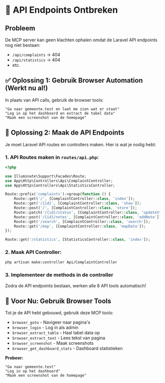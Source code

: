 # 🚨 API Endpoints Ontbreken

## Probleem
De MCP server kan geen klachten ophalen omdat de Laravel API endpoints nog niet bestaan:
- `/api/complaints` → 404
- `/api/statistics` → 404
- etc.

## ✅ Oplossing 1: Gebruik Browser Automation (Werkt nu al!)

In plaats van API calls, gebruik de browser tools:

```
"Ga naar gemeente.test en laat me zien wat er staat"
"Log in op het dashboard en extract de tabel data"
"Maak een screenshot van de homepage"
```

## 🔧 Oplossing 2: Maak de API Endpoints

Je moet Laravel API routes en controllers maken. Hier is wat je nodig hebt:

### 1. API Routes maken in `routes/api.php`:

```php
<?php

use Illuminate\Support\Facades\Route;
use App\Http\Controllers\Api\ComplaintController;
use App\Http\Controllers\Api\StatisticsController;

Route::prefix('complaints')->group(function () {
    Route::get('/', [ComplaintController::class, 'index']);
    Route::get('/{id}', [ComplaintController::class, 'show']);
    Route::post('/', [ComplaintController::class, 'store']);
    Route::patch('/{id}/status', [ComplaintController::class, 'updateStatus']);
    Route::post('/{id}/notes', [ComplaintController::class, 'addNote']);
    Route::get('/search', [ComplaintController::class, 'search']);
    Route::get('/map', [ComplaintController::class, 'mapData']);
});

Route::get('/statistics', [StatisticsController::class, 'index']);
```

### 2. Maak API Controller:

```bash
php artisan make:controller Api/ComplaintController
```

### 3. Implementeer de methods in de controller

Zodra de API endpoints bestaan, werken alle 8 API tools automatisch!

## 🎯 Voor Nu: Gebruik Browser Tools

Tot je de API hebt gebouwd, gebruik deze MCP tools:
- `browser_goto` - Navigeer naar pagina's
- `browser_login` - Log in als admin
- `browser_extract_table` - Haal tabel data op
- `browser_extract_text` - Lees tekst van pagina
- `browser_screenshot` - Maak screenshots
- `browser_get_dashboard_stats` - Dashboard statistieken

**Probeer:**
```
"Ga naar gemeente.test"
"Log in op het dashboard"
"Maak een screenshot van de homepage"
```
